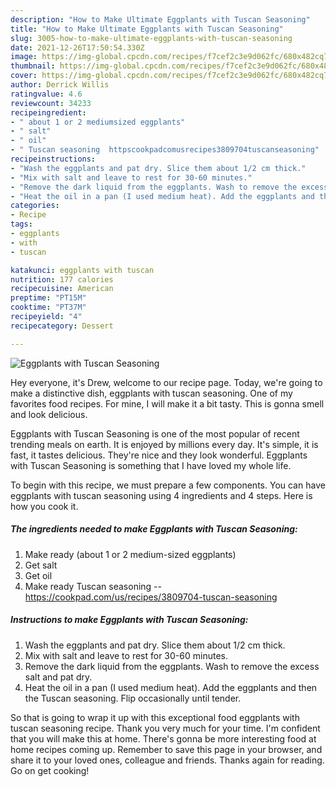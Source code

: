 ```yaml
---
description: "How to Make Ultimate Eggplants with Tuscan Seasoning"
title: "How to Make Ultimate Eggplants with Tuscan Seasoning"
slug: 3005-how-to-make-ultimate-eggplants-with-tuscan-seasoning
date: 2021-12-26T17:50:54.330Z
image: https://img-global.cpcdn.com/recipes/f7cef2c3e9d062fc/680x482cq70/eggplants-with-tuscan-seasoning-recipe-main-photo.jpg
thumbnail: https://img-global.cpcdn.com/recipes/f7cef2c3e9d062fc/680x482cq70/eggplants-with-tuscan-seasoning-recipe-main-photo.jpg
cover: https://img-global.cpcdn.com/recipes/f7cef2c3e9d062fc/680x482cq70/eggplants-with-tuscan-seasoning-recipe-main-photo.jpg
author: Derrick Willis
ratingvalue: 4.6
reviewcount: 34233
recipeingredient:
- " about 1 or 2 mediumsized eggplants"
- " salt"
- " oil"
- " Tuscan seasoning  httpscookpadcomusrecipes3809704tuscanseasoning"
recipeinstructions:
- "Wash the eggplants and pat dry. Slice them about 1/2 cm thick."
- "Mix with salt and leave to rest for 30-60 minutes."
- "Remove the dark liquid from the eggplants. Wash to remove the excess salt and pat dry."
- "Heat the oil in a pan (I used medium heat). Add the eggplants and then the Tuscan seasoning. Flip occasionally until tender."
categories:
- Recipe
tags:
- eggplants
- with
- tuscan

katakunci: eggplants with tuscan 
nutrition: 177 calories
recipecuisine: American
preptime: "PT15M"
cooktime: "PT37M"
recipeyield: "4"
recipecategory: Dessert

---
```



![Eggplants with Tuscan Seasoning](https://img-global.cpcdn.com/recipes/f7cef2c3e9d062fc/680x482cq70/eggplants-with-tuscan-seasoning-recipe-main-photo.jpg)

Hey everyone, it's Drew, welcome to our recipe page. Today, we're going to make a distinctive dish, eggplants with tuscan seasoning. One of my favorites food recipes. For mine, I will make it a bit tasty. This is gonna smell and look delicious.

Eggplants with Tuscan Seasoning is one of the most popular of recent trending meals on earth. It is enjoyed by millions every day. It's simple, it is fast, it tastes delicious. They're nice and they look wonderful. Eggplants with Tuscan Seasoning is something that I have loved my whole life.




To begin with this recipe, we must prepare a few components. You can have eggplants with tuscan seasoning using 4 ingredients and 4 steps. Here is how you cook it.

<!--inarticleads1-->

##### The ingredients needed to make Eggplants with Tuscan Seasoning:

1. Make ready  (about 1 or 2 medium-sized eggplants)
1. Get  salt
1. Get  oil
1. Make ready  Tuscan seasoning -- https://cookpad.com/us/recipes/3809704-tuscan-seasoning




<!--inarticleads2-->

##### Instructions to make Eggplants with Tuscan Seasoning:

1. Wash the eggplants and pat dry. Slice them about 1/2 cm thick.
1. Mix with salt and leave to rest for 30-60 minutes.
1. Remove the dark liquid from the eggplants. Wash to remove the excess salt and pat dry.
1. Heat the oil in a pan (I used medium heat). Add the eggplants and then the Tuscan seasoning. Flip occasionally until tender.




So that is going to wrap it up with this exceptional food eggplants with tuscan seasoning recipe. Thank you very much for your time. I'm confident that you will make this at home. There's gonna be more interesting food at home recipes coming up. Remember to save this page in your browser, and share it to your loved ones, colleague and friends. Thanks again for reading. Go on get cooking!
